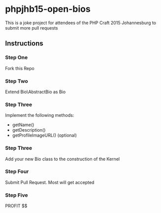 # phpjhb15-open-bios
This is a  joke project for attendees of the PHP Craft 2015 Johannesburg to submit more pull requests

## Instructions 

### Step One
Fork this Repo

### Step Two

Extend Bio\AbstractBio as <YourName>Bio

### Step Three 

Implement the following methods:
* getName()
* getDescription()
* getProfileImageURL() (optional)

### Step Three
Add your new Bio class to the construction of the Kernel

### Step Four
Submit Pull Request. Most will get accepted

### Step Five
PROFIT $$